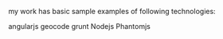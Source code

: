 my work has basic sample examples of following technologies:

angularjs
geocode
grunt
Nodejs
Phantomjs

